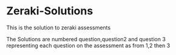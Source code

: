 # Zeraki-Solutions
This is the solution to zeraki assessments



The Solutions are numbered question,question2 and question 3 representing each question on the assessment as from 1,2 then 3
